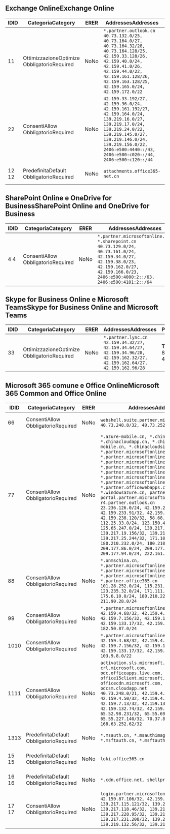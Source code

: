 <!--THIS FILE IS AUTOMATICALLY GENERATED. MANUAL CHANGES WILL BE OVERWRITTEN.-->
<!--Please contact the Office 365 Endpoints team with any questions.-->
<!--China endpoints version 2020070800-->
<!--File generated 2020-08-06 11:00:11.8293-->

## <a name="exchange-online"></a><span data-ttu-id="711f2-101">Exchange Online</span><span class="sxs-lookup"><span data-stu-id="711f2-101">Exchange Online</span></span>

<span data-ttu-id="711f2-102">ID</span><span class="sxs-lookup"><span data-stu-id="711f2-102">ID</span></span> | <span data-ttu-id="711f2-103">Categoria</span><span class="sxs-lookup"><span data-stu-id="711f2-103">Category</span></span> | <span data-ttu-id="711f2-104">ER</span><span class="sxs-lookup"><span data-stu-id="711f2-104">ER</span></span> | <span data-ttu-id="711f2-105">Addresses</span><span class="sxs-lookup"><span data-stu-id="711f2-105">Addresses</span></span> | <span data-ttu-id="711f2-106">Porte</span><span class="sxs-lookup"><span data-stu-id="711f2-106">Ports</span></span>
-- | -------------------- | -- | ---------------------------------------------------------------------------------------------------------------------------------------------------------------------------------------------------------------------------------------------- | ------------------------
<span data-ttu-id="711f2-107">1</span><span class="sxs-lookup"><span data-stu-id="711f2-107">1</span></span> | <span data-ttu-id="711f2-108">Ottimizzazione</span><span class="sxs-lookup"><span data-stu-id="711f2-108">Optimize</span></span><BR><span data-ttu-id="711f2-109">Obbligatorio</span><span class="sxs-lookup"><span data-stu-id="711f2-109">Required</span></span> | <span data-ttu-id="711f2-110">No</span><span class="sxs-lookup"><span data-stu-id="711f2-110">No</span></span> | `*.partner.outlook.cn`<BR>`40.73.132.0/25, 40.73.164.0/27, 40.73.164.32/28, 40.73.164.128/25, 42.159.33.128/26, 42.159.40.0/24, 42.159.41.0/26, 42.159.44.0/22, 42.159.161.128/26, 42.159.163.128/25, 42.159.165.0/24, 42.159.172.0/22` | <span data-ttu-id="711f2-111">**TCP:** 443, 80</span><span class="sxs-lookup"><span data-stu-id="711f2-111">**TCP:** 443, 80</span></span>
<span data-ttu-id="711f2-112">2</span><span class="sxs-lookup"><span data-stu-id="711f2-112">2</span></span> | <span data-ttu-id="711f2-113">Consenti</span><span class="sxs-lookup"><span data-stu-id="711f2-113">Allow</span></span><BR><span data-ttu-id="711f2-114">Obbligatorio</span><span class="sxs-lookup"><span data-stu-id="711f2-114">Required</span></span> | <span data-ttu-id="711f2-115">No</span><span class="sxs-lookup"><span data-stu-id="711f2-115">No</span></span> | `42.159.33.192/27, 42.159.36.0/24, 42.159.161.192/27, 42.159.164.0/24, 139.219.16.0/27, 139.219.17.0/24, 139.219.24.0/22, 139.219.145.0/27, 139.219.146.0/24, 139.219.156.0/22, 2406:e500:4440::/43, 2406:e500:c020::/44, 2406:e500:c120::/44` | <span data-ttu-id="711f2-116">**TCP:** 25, 443, 53, 80</span><span class="sxs-lookup"><span data-stu-id="711f2-116">**TCP:** 25, 443, 53, 80</span></span>
<span data-ttu-id="711f2-117">12 </span><span class="sxs-lookup"><span data-stu-id="711f2-117">12</span></span> | <span data-ttu-id="711f2-118">Predefinita</span><span class="sxs-lookup"><span data-stu-id="711f2-118">Default</span></span><BR><span data-ttu-id="711f2-119">Obbligatorio</span><span class="sxs-lookup"><span data-stu-id="711f2-119">Required</span></span> | <span data-ttu-id="711f2-120">No</span><span class="sxs-lookup"><span data-stu-id="711f2-120">No</span></span> | `attachments.office365-net.cn` | <span data-ttu-id="711f2-121">**TCP:** 443, 80</span><span class="sxs-lookup"><span data-stu-id="711f2-121">**TCP:** 443, 80</span></span>

## <a name="sharepoint-online-and-onedrive-for-business"></a><span data-ttu-id="711f2-122">SharePoint Online e OneDrive for Business</span><span class="sxs-lookup"><span data-stu-id="711f2-122">SharePoint Online and OneDrive for Business</span></span>

<span data-ttu-id="711f2-123">ID</span><span class="sxs-lookup"><span data-stu-id="711f2-123">ID</span></span> | <span data-ttu-id="711f2-124">Categoria</span><span class="sxs-lookup"><span data-stu-id="711f2-124">Category</span></span> | <span data-ttu-id="711f2-125">ER</span><span class="sxs-lookup"><span data-stu-id="711f2-125">ER</span></span> | <span data-ttu-id="711f2-126">Addresses</span><span class="sxs-lookup"><span data-stu-id="711f2-126">Addresses</span></span> | <span data-ttu-id="711f2-127">Porte</span><span class="sxs-lookup"><span data-stu-id="711f2-127">Ports</span></span>
-- | ----------------- | -- | --------------------------------------------------------------------------------------------------------------------------------------------------------------------------------------------------- | ----------------
<span data-ttu-id="711f2-128">4 </span><span class="sxs-lookup"><span data-stu-id="711f2-128">4</span></span> | <span data-ttu-id="711f2-129">Consenti</span><span class="sxs-lookup"><span data-stu-id="711f2-129">Allow</span></span><BR><span data-ttu-id="711f2-130">Obbligatorio</span><span class="sxs-lookup"><span data-stu-id="711f2-130">Required</span></span> | <span data-ttu-id="711f2-131">No</span><span class="sxs-lookup"><span data-stu-id="711f2-131">No</span></span> | `*.partner.microsoftonline.cn, *.sharepoint.cn`<BR>`40.73.129.0/24, 40.73.161.0/24, 42.159.34.0/27, 42.159.38.0/23, 42.159.162.0/27, 42.159.166.0/23, 2406:e500:4000:2::/63, 2406:e500:4101:2::/64` | <span data-ttu-id="711f2-132">**TCP:** 443, 80</span><span class="sxs-lookup"><span data-stu-id="711f2-132">**TCP:** 443, 80</span></span>

## <a name="skype-for-business-online-and-microsoft-teams"></a><span data-ttu-id="711f2-133">Skype for Business Online e Microsoft Teams</span><span class="sxs-lookup"><span data-stu-id="711f2-133">Skype for Business Online and Microsoft Teams</span></span>

<span data-ttu-id="711f2-134">ID</span><span class="sxs-lookup"><span data-stu-id="711f2-134">ID</span></span> | <span data-ttu-id="711f2-135">Categoria</span><span class="sxs-lookup"><span data-stu-id="711f2-135">Category</span></span> | <span data-ttu-id="711f2-136">ER</span><span class="sxs-lookup"><span data-stu-id="711f2-136">ER</span></span> | <span data-ttu-id="711f2-137">Addresses</span><span class="sxs-lookup"><span data-stu-id="711f2-137">Addresses</span></span> | <span data-ttu-id="711f2-138">Porte</span><span class="sxs-lookup"><span data-stu-id="711f2-138">Ports</span></span>
-- | -------------------- | -- | -------------------------------------------------------------------------------------------------------------------------------- | ----------------
<span data-ttu-id="711f2-139">3</span><span class="sxs-lookup"><span data-stu-id="711f2-139">3</span></span> | <span data-ttu-id="711f2-140">Ottimizzazione</span><span class="sxs-lookup"><span data-stu-id="711f2-140">Optimize</span></span><BR><span data-ttu-id="711f2-141">Obbligatorio</span><span class="sxs-lookup"><span data-stu-id="711f2-141">Required</span></span> | <span data-ttu-id="711f2-142">No</span><span class="sxs-lookup"><span data-stu-id="711f2-142">No</span></span> | `*.partner.lync.cn`<BR>`42.159.34.32/27, 42.159.34.64/27, 42.159.34.96/28, 42.159.162.32/27, 42.159.162.64/27, 42.159.162.96/28` | <span data-ttu-id="711f2-143">**TCP:** 443, 80</span><span class="sxs-lookup"><span data-stu-id="711f2-143">**TCP:** 443, 80</span></span>

## <a name="microsoft-365-common-and-office-online"></a><span data-ttu-id="711f2-144">Microsoft 365 comune e Office Online</span><span class="sxs-lookup"><span data-stu-id="711f2-144">Microsoft 365 Common and Office Online</span></span>

<span data-ttu-id="711f2-145">ID</span><span class="sxs-lookup"><span data-stu-id="711f2-145">ID</span></span> | <span data-ttu-id="711f2-146">Categoria</span><span class="sxs-lookup"><span data-stu-id="711f2-146">Category</span></span> | <span data-ttu-id="711f2-147">ER</span><span class="sxs-lookup"><span data-stu-id="711f2-147">ER</span></span> | <span data-ttu-id="711f2-148">Addresses</span><span class="sxs-lookup"><span data-stu-id="711f2-148">Addresses</span></span> | <span data-ttu-id="711f2-149">Porte</span><span class="sxs-lookup"><span data-stu-id="711f2-149">Ports</span></span>
-- | ------------------- | -- | ---------------------------------------------------------------------------------------------------------------------------------------------------------------------------------------------------------------------------------------------------------------------------------------------------------------------------------------------------------------------------------------------------------------------------------------------------------------------------------------------------------------------------------------------------------------------------------------------------------------------------------------------------------------------------------------------------------------------------------------------------------------------------------------------------------------------------------------------------------------------------- | ----------------
<span data-ttu-id="711f2-150">6</span><span class="sxs-lookup"><span data-stu-id="711f2-150">6</span></span> | <span data-ttu-id="711f2-151">Consenti</span><span class="sxs-lookup"><span data-stu-id="711f2-151">Allow</span></span><BR><span data-ttu-id="711f2-152">Obbligatorio</span><span class="sxs-lookup"><span data-stu-id="711f2-152">Required</span></span> | <span data-ttu-id="711f2-153">No</span><span class="sxs-lookup"><span data-stu-id="711f2-153">No</span></span> | `webshell.suite.partner.microsoftonline.cn`<BR>`40.73.248.8/32, 40.73.252.10/32` | <span data-ttu-id="711f2-154">**TCP:** 443, 80</span><span class="sxs-lookup"><span data-stu-id="711f2-154">**TCP:** 443, 80</span></span>
<span data-ttu-id="711f2-155">7</span><span class="sxs-lookup"><span data-stu-id="711f2-155">7</span></span> | <span data-ttu-id="711f2-156">Consenti</span><span class="sxs-lookup"><span data-stu-id="711f2-156">Allow</span></span><BR><span data-ttu-id="711f2-157">Obbligatorio</span><span class="sxs-lookup"><span data-stu-id="711f2-157">Required</span></span> | <span data-ttu-id="711f2-158">No</span><span class="sxs-lookup"><span data-stu-id="711f2-158">No</span></span> | `*.azure-mobile.cn, *.chinacloudapi.cn, *.chinacloudapp.cn, *.chinacloud-mobile.cn, *.chinacloudsites.cn, *.partner.microsoftonline-m.cn, *.partner.microsoftonline-m.net.cn, *.partner.microsoftonline-m-i.cn, *.partner.microsoftonline-m-i.net.cn, *.partner.microsoftonline-p.net.cn, *.partner.microsoftonline-p-i.cn, *.partner.microsoftonline-p-i.net.cn, *.partner.officewebapps.cn, *.windowsazure.cn, partner.outlook.cn, portal.partner.microsoftonline.cdnsvc.com, r4.partner.outlook.cn`<BR>`23.236.126.0/24, 42.159.224.122/32, 42.159.233.91/32, 42.159.237.146/32, 42.159.238.120/32, 58.68.168.0/24, 112.25.33.0/24, 123.150.49.0/24, 125.65.247.0/24, 139.217.17.219/32, 139.217.19.156/32, 139.217.21.3/32, 139.217.25.244/32, 171.107.84.0/24, 180.210.232.0/24, 180.210.234.0/24, 209.177.86.0/24, 209.177.90.0/24, 209.177.94.0/24, 222.161.226.0/24` | <span data-ttu-id="711f2-159">**TCP:** 443, 80</span><span class="sxs-lookup"><span data-stu-id="711f2-159">**TCP:** 443, 80</span></span>
<span data-ttu-id="711f2-160">8</span><span class="sxs-lookup"><span data-stu-id="711f2-160">8</span></span> | <span data-ttu-id="711f2-161">Consenti</span><span class="sxs-lookup"><span data-stu-id="711f2-161">Allow</span></span><BR><span data-ttu-id="711f2-162">Obbligatorio</span><span class="sxs-lookup"><span data-stu-id="711f2-162">Required</span></span> | <span data-ttu-id="711f2-163">No</span><span class="sxs-lookup"><span data-stu-id="711f2-163">No</span></span> | `*.onmschina.cn, *.partner.microsoftonline.net.cn, *.partner.microsoftonline-i.cn, *.partner.microsoftonline-i.net.cn, *.partner.office365.cn`<BR>`101.28.252.0/24, 115.231.150.0/24, 123.235.32.0/24, 171.111.154.0/24, 175.6.10.0/24, 180.210.229.0/24, 211.90.28.0/24` | <span data-ttu-id="711f2-164">**TCP:** 443, 80</span><span class="sxs-lookup"><span data-stu-id="711f2-164">**TCP:** 443, 80</span></span>
<span data-ttu-id="711f2-165">9</span><span class="sxs-lookup"><span data-stu-id="711f2-165">9</span></span> | <span data-ttu-id="711f2-166">Consenti</span><span class="sxs-lookup"><span data-stu-id="711f2-166">Allow</span></span><BR><span data-ttu-id="711f2-167">Obbligatorio</span><span class="sxs-lookup"><span data-stu-id="711f2-167">Required</span></span> | <span data-ttu-id="711f2-168">No</span><span class="sxs-lookup"><span data-stu-id="711f2-168">No</span></span> | `*.partner.microsoftonline-p.cn`<BR>`42.159.4.68/32, 42.159.4.200/32, 42.159.7.156/32, 42.159.132.138/32, 42.159.133.17/32, 42.159.135.78/32, 182.50.87.0/24` | <span data-ttu-id="711f2-169">**TCP:** 443, 80</span><span class="sxs-lookup"><span data-stu-id="711f2-169">**TCP:** 443, 80</span></span>
<span data-ttu-id="711f2-170">10</span><span class="sxs-lookup"><span data-stu-id="711f2-170">10</span></span> | <span data-ttu-id="711f2-171">Consenti</span><span class="sxs-lookup"><span data-stu-id="711f2-171">Allow</span></span><BR><span data-ttu-id="711f2-172">Obbligatorio</span><span class="sxs-lookup"><span data-stu-id="711f2-172">Required</span></span> | <span data-ttu-id="711f2-173">No</span><span class="sxs-lookup"><span data-stu-id="711f2-173">No</span></span> | `*.partner.microsoftonline.cn`<BR>`42.159.4.68/32, 42.159.4.200/32, 42.159.7.156/32, 42.159.132.138/32, 42.159.133.17/32, 42.159.135.78/32, 103.9.8.0/22` | <span data-ttu-id="711f2-174">**TCP:** 443, 80</span><span class="sxs-lookup"><span data-stu-id="711f2-174">**TCP:** 443, 80</span></span>
<span data-ttu-id="711f2-175">11</span><span class="sxs-lookup"><span data-stu-id="711f2-175">11</span></span> | <span data-ttu-id="711f2-176">Consenti</span><span class="sxs-lookup"><span data-stu-id="711f2-176">Allow</span></span><BR><span data-ttu-id="711f2-177">Obbligatorio</span><span class="sxs-lookup"><span data-stu-id="711f2-177">Required</span></span> | <span data-ttu-id="711f2-178">No</span><span class="sxs-lookup"><span data-stu-id="711f2-178">No</span></span> | `activation.sls.microsoft.com, crl.microsoft.com, odc.officeapps.live.com, office15client.microsoft.com, officecdn.microsoft.com, osiprod-scus01-odcsm.cloudapp.net`<BR>`40.73.248.0/21, 42.159.4.45/32, 42.159.4.50/32, 42.159.4.225/32, 42.159.7.13/32, 42.159.132.73/32, 42.159.132.74/32, 42.159.132.75/32, 65.52.98.231/32, 65.55.69.140/32, 65.55.227.140/32, 70.37.81.47/32, 168.63.252.62/32` | <span data-ttu-id="711f2-179">**TCP:** 443, 80</span><span class="sxs-lookup"><span data-stu-id="711f2-179">**TCP:** 443, 80</span></span>
<span data-ttu-id="711f2-180">13</span><span class="sxs-lookup"><span data-stu-id="711f2-180">13</span></span> | <span data-ttu-id="711f2-181">Predefinita</span><span class="sxs-lookup"><span data-stu-id="711f2-181">Default</span></span><BR><span data-ttu-id="711f2-182">Obbligatorio</span><span class="sxs-lookup"><span data-stu-id="711f2-182">Required</span></span> | <span data-ttu-id="711f2-183">No</span><span class="sxs-lookup"><span data-stu-id="711f2-183">No</span></span> | `*.msauth.cn, *.msauthimages.cn, *.msftauth.cn, *.msftauthimages.cn` | <span data-ttu-id="711f2-184">**TCP:** 443, 80</span><span class="sxs-lookup"><span data-stu-id="711f2-184">**TCP:** 443, 80</span></span>
<span data-ttu-id="711f2-185">15 </span><span class="sxs-lookup"><span data-stu-id="711f2-185">15</span></span> | <span data-ttu-id="711f2-186">Predefinita</span><span class="sxs-lookup"><span data-stu-id="711f2-186">Default</span></span><BR><span data-ttu-id="711f2-187">Obbligatorio</span><span class="sxs-lookup"><span data-stu-id="711f2-187">Required</span></span> | <span data-ttu-id="711f2-188">No</span><span class="sxs-lookup"><span data-stu-id="711f2-188">No</span></span> | `loki.office365.cn` | <span data-ttu-id="711f2-189">**TCP:** 443</span><span class="sxs-lookup"><span data-stu-id="711f2-189">**TCP:** 443</span></span>
<span data-ttu-id="711f2-190">16 </span><span class="sxs-lookup"><span data-stu-id="711f2-190">16</span></span> | <span data-ttu-id="711f2-191">Predefinita</span><span class="sxs-lookup"><span data-stu-id="711f2-191">Default</span></span><BR><span data-ttu-id="711f2-192">Obbligatorio</span><span class="sxs-lookup"><span data-stu-id="711f2-192">Required</span></span> | <span data-ttu-id="711f2-193">No</span><span class="sxs-lookup"><span data-stu-id="711f2-193">No</span></span> | `*.cdn.office.net, shellprod.msocdn.com` | <span data-ttu-id="711f2-194">**TCP:** 443</span><span class="sxs-lookup"><span data-stu-id="711f2-194">**TCP:** 443</span></span>
<span data-ttu-id="711f2-195">17 </span><span class="sxs-lookup"><span data-stu-id="711f2-195">17</span></span> | <span data-ttu-id="711f2-196">Consenti</span><span class="sxs-lookup"><span data-stu-id="711f2-196">Allow</span></span><BR><span data-ttu-id="711f2-197">Obbligatorio</span><span class="sxs-lookup"><span data-stu-id="711f2-197">Required</span></span> | <span data-ttu-id="711f2-198">No</span><span class="sxs-lookup"><span data-stu-id="711f2-198">No</span></span> | `login.partner.microsoftonline.cn`<BR>`42.159.87.106/32, 42.159.92.96/32, 139.217.115.121/32, 139.217.118.25/32, 139.217.118.46/32, 139.217.118.54/32, 139.217.228.95/32, 139.217.231.198/32, 139.217.231.208/32, 139.217.231.219/32, 139.219.132.56/32, 139.219.133.182/32` | <span data-ttu-id="711f2-199">**TCP:** 443, 80</span><span class="sxs-lookup"><span data-stu-id="711f2-199">**TCP:** 443, 80</span></span>
